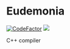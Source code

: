 # Eudemonia
[![CodeFactor](https://www.codefactor.io/repository/github/ando233/eudemonia/badge)](https://www.codefactor.io/repository/github/ando233/eudemonia)
![](https://img.shields.io/badge/license-WTFPL-green)

C++ compiler
